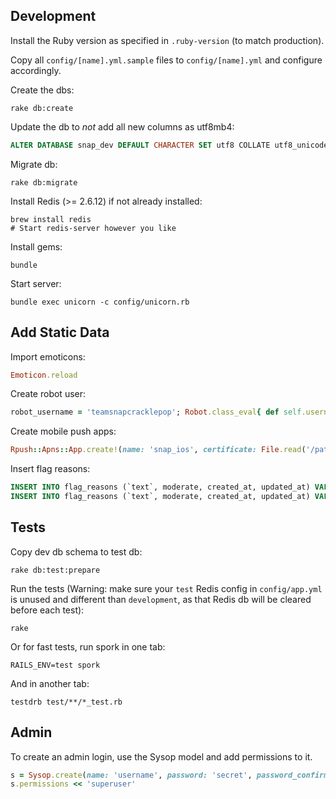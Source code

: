 ## Development

Install the Ruby version as specified in `.ruby-version` (to match production).

Copy all `config/[name].yml.sample` files to `config/[name].yml` and configure accordingly.

Create the dbs:

```shell
rake db:create
```

Update the db to *not* add all new columns as utf8mb4:

```sql
ALTER DATABASE snap_dev DEFAULT CHARACTER SET utf8 COLLATE utf8_unicode_ci;
```

Migrate db:

```shell
rake db:migrate
```

Install Redis (>= 2.6.12) if not already installed:

```shell
brew install redis
# Start redis-server however you like
```

Install gems:

```shell
bundle
```

Start server:

```shell
bundle exec unicorn -c config/unicorn.rb
```



## Add Static Data

Import emoticons:

```ruby
Emoticon.reload
```

Create robot user:

```ruby
robot_username = 'teamsnapcracklepop'; Robot.class_eval{ def self.username; 'foo' end }; Account.create!(registered: true, password: STDIN.noecho(&:gets).chomp, user_attributes: {username: robot_username}, emails_attributes: [{email: 'bot@snap.io'}])
```

Create mobile push apps:

```ruby
Rpush::Apns::App.create!(name: 'snap_ios', certificate: File.read('/path/to/apn_snap_prod.pem'), environment: 'production', connections: 5)
```

Insert flag reasons:

```sql
INSERT INTO flag_reasons (`text`, moderate, created_at, updated_at) VALUES ('Nudity or sexual content', 1, NOW(), NOW());
INSERT INTO flag_reasons (`text`, moderate, created_at, updated_at) VALUES ('Offensive content', 0, NOW(), NOW());
```



## Tests

Copy dev db schema to test db:

```shell
rake db:test:prepare
```

Run the tests (Warning: make sure your `test` Redis config in `config/app.yml` is unused and different than `development`, as that Redis db will be cleared before each test):

```shell
rake
```

Or for fast tests, run spork in one tab:

```shell
RAILS_ENV=test spork
```

And in another tab:

```shell
testdrb test/**/*_test.rb
```


## Admin

To create an admin login, use the Sysop model and add permissions to it.

```ruby
s = Sysop.create(name: 'username', password: 'secret', password_confirmation: 'secret', email: 'email@address')
s.permissions << 'superuser'
```

